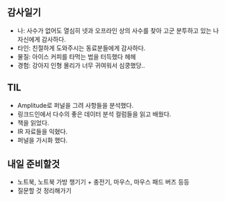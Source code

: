 ## 감사일기
- 나: 사수가 없어도 열심히 넷과 오프라인 상의 사수를 찾아 고군 분투하고 있는 나 자신에게 감사하다.
- 타인: 친절하게 도와주시는 동료분들에게 감사하다.
- 물질: 아이스 커피를 타먹는 법을 터득했다 헤헤
- 경험: 강아지 인형 몰리가 너무 귀여워서 심쿵했당..

## TIL 
- Amplitude로 퍼널을 그려 사항들을 분석했다.
- 링크드인에서 다수의 좋은 데이터 분석 컬럼들을 읽고 배웠다.
- 책을 읽었다.
- IR 자료들을 익혔다.
- 퍼널을 가시화 했다. 

## 내일 준비할것 
- 노트북, 노트북 가방 챙기기 + 충전기, 마우스, 마우스 패드 버즈 등등
- 질문할 것 정리해가기 

